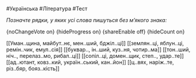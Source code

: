 #Українська #Література #Тест

*Позначте рядки, у яких усі слова пишуться без м’якого знака:*

{noChangeVote on}
{hideProgress on}
{shareEnable off}
{hideCount on}

[[Уман..щина, майбут..нє, мен..ший, бджіл..ці]]
[[землян..ці, яблун..ці, ремін..чик, емул..сія]]
[[буквар.., ін..ший, куз..ня, чотир..ма]]
[[тон..ший, ніч.., перелаз..мо, рибал..ці]]
[[сопіл..ці, домен..щик, степ.., удар..те]]
[[ад..ютант, ковз..кий, україн..ський, кан..йон]]
[[ц..вях, наріж..те, різ..бяр, бояз..кість]]
